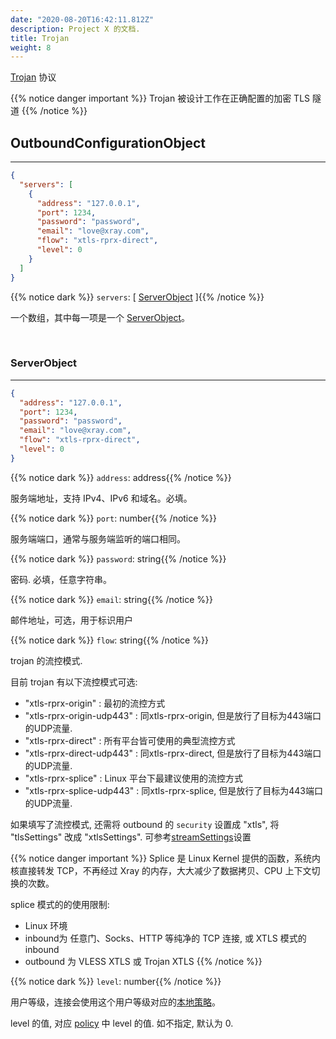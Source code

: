 ```yaml
---
date: "2020-08-20T16:42:11.812Z"
description: Project X 的文档.
title: Trojan
weight: 8
---
```


[Trojan](https://trojan-gfw.github.io/trojan/protocol) 协议

{{% notice danger important %}}
Trojan 被设计工作在正确配置的加密 TLS 隧道
{{% /notice %}}

## OutboundConfigurationObject

---

```json
{
  "servers": [
    {
      "address": "127.0.0.1",
      "port": 1234,
      "password": "password",
      "email": "love@xray.com",
      "flow": "xtls-rprx-direct",
      "level": 0
    }
  ]
}
```

{{% notice dark %}} `servers`: \[ [ServerObject](#serverobject) \]{{% /notice %}}

一个数组，其中每一项是一个 [ServerObject](#serverobject)。

<br />

### ServerObject

---

```json
{
  "address": "127.0.0.1",
  "port": 1234,
  "password": "password",
  "email": "love@xray.com",
  "flow": "xtls-rprx-direct",
  "level": 0
}
```

{{% notice dark %}} `address`: address{{% /notice %}}

服务端地址，支持 IPv4、IPv6 和域名。必填。

{{% notice dark %}} `port`: number{{% /notice %}}

服务端端口，通常与服务端监听的端口相同。

{{% notice dark %}} `password`: string{{% /notice %}}

密码. 必填，任意字符串。

{{% notice dark %}} `email`: string{{% /notice %}}

邮件地址，可选，用于标识用户

{{% notice dark %}} `flow`: string{{% /notice %}}

trojan 的流控模式.

目前 trojan 有以下流控模式可选:
- "xtls-rprx-origin" : 最初的流控方式
- "xtls-rprx-origin-udp443" : 同xtls-rprx-origin, 但是放行了目标为443端口的UDP流量.
- "xtls-rprx-direct" : 所有平台皆可使用的典型流控方式
- "xtls-rprx-direct-udp443" : 同xtls-rprx-direct, 但是放行了目标为443端口的UDP流量.
- "xtls-rprx-splice" : Linux 平台下最建议使用的流控方式
- "xtls-rprx-splice-udp443" : 同xtls-rprx-splice, 但是放行了目标为443端口的UDP流量.

如果填写了流控模式, 还需将 outbound 的 `security` 设置成 "xtls", 将 "tlsSettings" 改成 "xtlsSettings". 可参考[streamSettings](../../transport#streamsettingsobject)设置


{{% notice danger important %}}
Splice 是 Linux Kernel 提供的函数，系统内核直接转发 TCP，不再经过 Xray 的内存，大大减少了数据拷贝、CPU 上下文切换的次数。

splice 模式的的使用限制:
- Linux 环境
- inbound为 任意门、Socks、HTTP 等纯净的 TCP 连接, 或 XTLS 模式的inbound
- outbound 为 VLESS XTLS 或 Trojan XTLS
{{% /notice %}}

{{% notice dark %}} `level`: number{{% /notice %}}

用户等级，连接会使用这个用户等级对应的[本地策略](../../policy#levelpolicyobject)。

level 的值, 对应 [policy](../../policy#policyobject) 中 level 的值. 如不指定, 默认为 0.
